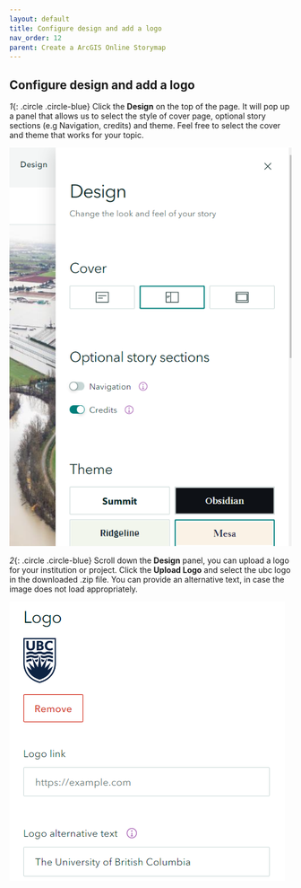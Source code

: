 ```yaml
---
layout: default
title: Configure design and add a logo
nav_order: 12
parent: Create a ArcGIS Online Storymap
---
```


## Configure design and add a logo

*1*{: .circle .circle-blue} Click the **Design** on the top of the page. It will pop up a panel that allows us to select the style of cover page, optional story sections (e.g Navigation, credits) and theme. Feel free to select the cover and theme that works for your topic. 

![click_on_ribbon](images/story2.png) 

*2*{: .circle .circle-blue} Scroll down the **Design** panel, you can upload a logo for your institution or project. Click the **Upload Logo** and select the ubc logo in the downloaded .zip file. You can provide an alternative text, in case the image does not load appropriately.

![click_on_ribbon](images/story3.png)
